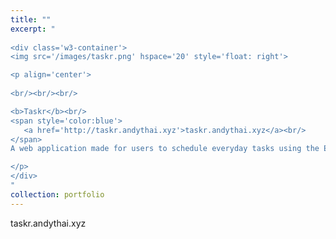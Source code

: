 ```yaml
---
title: ""
excerpt: "  
    
<div class='w3-container'>
<img src='/images/taskr.png' hspace='20' style='float: right'>

<p align='center'>
  
<br/><br/><br/>

<b>Taskr</b><br/>
<span style='color:blue'>
   <a href='http://taskr.andythai.xyz'>taskr.andythai.xyz</a><br/>
</span>
A web application made for users to schedule everyday tasks using the Eisenhower Matrix scheduling format.<br/>

</p>
</div>
"
collection: portfolio
---
```


taskr.andythai.xyz
